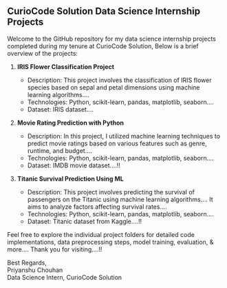<h2> CurioCode Solution Data Science Internship Projects </h2>

Welcome to the GitHub repository for my data science internship projects completed during my tenure at CurioCode Solution, Below is a brief overview of the projects:

1. **IRIS Flower Classification Project**
   - Description: This project involves the classification of IRIS flower species based on sepal and petal dimensions using machine learning algorithms....
   - Technologies: Python, scikit-learn, pandas, matplotlib, seaborn....
   - Dataset: IRIS dataset....

2. **Movie Rating Prediction with Python**
   - Description: In this project, I utilized machine learning techniques to predict movie ratings based on various features such as genre, runtime, and budget....
   - Technologies: Python, scikit-learn, pandas, matplotlib, seaborn....
   - Dataset: IMDB movie dataset....!!

3. **Titanic Survival Prediction Using ML**
   - Description: This project involves predicting the survival of passengers on the Titanic using machine learning algorithms.... It aims to analyze factors affecting survival rates....
   - Technologies: Python, scikit-learn, pandas, matplotlib, seaborn....
   - Dataset: Titanic dataset from Kaggle....!!

Feel free to explore the individual project folders for detailed code implementations, data preprocessing steps, model training, evaluation, & more.... Thank you for visiting....!!

Best Regards,  
Priyanshu Chouhan  
Data Science Intern, CurioCode Solution
